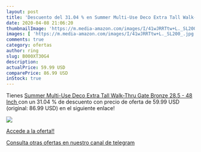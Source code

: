 ```yaml
---
layout: post
title: 'Descuento del 31.04 % en Summer Multi-Use Deco Extra Tall Walk-Th'
date: 2020-04-08 21:06:20
thumbnailImage: 'https://m.media-amazon.com/images/I/41wJRRTtw+L._SL200_.jpg'
images: [ 'https://m.media-amazon.com/images/I/41wJRRTtw+L._SL200_.jpg' ]
comments: true
category: ofertas
author: ring
slug: B000XT30G4
description:
actualPrice: 59.99 USD
comparePrice: 86.99 USD
inStock: true
---
```


Tienes [Summer Multi-Use Deco Extra Tall Walk-Thru Gate  Bronze  28.5 - 48 Inch ](https://www.amazon.com/dp/B000XT30G4/?tag=redken08-20) con un 31.04 % de descuento con precio de oferta de 59.99 USD (original: 86.99 USD) en el siguiente enlace!

[![](https://m.media-amazon.com/images/I/41wJRRTtw+L._SL200_.jpg)](https://www.amazon.com/dp/B000XT30G4/?tag=redken08-20)

[Accede a la oferta!!](https://www.amazon.com/dp/B000XT30G4/?tag=redken08-20)

[Consulta otras ofertas en nuestro canal de telegram](https://t.me/s/ofertas25)
